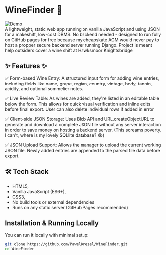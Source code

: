 # WineFinder 🍷

[![Demo](https://img.shields.io/badge/demo-live-brightgreen.svg)](https://pawelkrezel.github.io/WineFinder/)  
A lightweight, static web app running on vanilla JavaScript and using JSON for a makeshift, low-cost DBMS. No backend needed - designed to run fully on GitHub pages for free because my cheapskate AGM would never pay to host a propper secure backend server running Django.
Project is meant help outsiders cover a wine shift at Hawksmoor Knightsbridge

## ✨ Features ✨

✅ Form-based Wine Entry:
A structured input form for adding wine entries, including fields like name, grape, region, country, vintage, body, tannin, acidity, and optional sommelier notes.

✅ Live Review Table:
As wines are added, they're listed in an editable table below the form. This allows for quick visual verification and inline edits before final export.
User can also delete individual rows if added in error

✅ Client-side JSON Storage:
Uses Blob API and URL.createObjectURL to generate and download a complete JSON file without any server interaction in order to save money on hosting a backend server.
(This screams poverty. I can't, where is my lovely SQLlite database? 😭)

✅ JSON Upload Support:
Allows the manager to upload the current working JSON file. Newly added entries are appended to the parsed file data before export.


## 🛠 Tech Stack
- HTML5,
- Vanilla JavaScript (ES6+),
- CSS3,
- No build tools or external dependencies
- Runs on any static server (GitHub Pages recommended)




## Installation & Running Locally

You can run it locally with minimal setup:

```bash
git clone https://github.com/PawelKrezel/WineFinder.git
cd WineFinder
